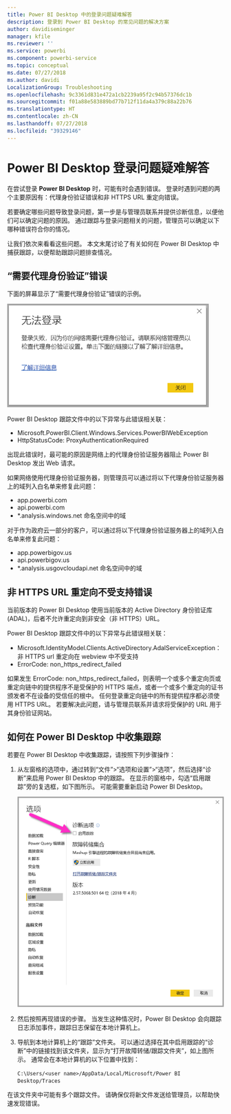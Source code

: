 ```yaml
---
title: Power BI Desktop 中的登录问题疑难解答
description: 登录到 Power BI Desktop 的常见问题的解决方案
author: davidiseminger
manager: kfile
ms.reviewer: ''
ms.service: powerbi
ms.component: powerbi-service
ms.topic: conceptual
ms.date: 07/27/2018
ms.author: davidi
LocalizationGroup: Troubleshooting
ms.openlocfilehash: 9c3361d831e472a1cb2239a95f2c94b57376dc1b
ms.sourcegitcommit: f01a88e583889bd77b712f11da4a379c88a22b76
ms.translationtype: HT
ms.contentlocale: zh-CN
ms.lasthandoff: 07/27/2018
ms.locfileid: "39329146"
---
```

# <a name="troubleshooting-sign-in-for-power-bi-desktop"></a>Power BI Desktop 登录问题疑难解答
在尝试登录 **Power BI Desktop** 时，可能有时会遇到错误。 登录时遇到问题的两个主要原因有：代理身份验证错误和非 HTTPS URL 重定向错误。 

若要确定哪些问题导致登录问题，第一步是与管理员联系并提供诊断信息，以便他们可以确定问题的原因。 通过跟踪与登录问题相关的问题，管理员可以确定以下哪种错误符合你的情况。 

让我们依次来看看这些问题。 本文末尾讨论了有关如何在 Power BI Desktop 中捕获跟踪，以便帮助跟踪问题排查情况。


## <a name="proxy-authentication-required-error"></a>“需要代理身份验证”错误

下面的屏幕显示了“需要代理身份验证”错误的示例。

![代理身份验证错误的登录错误](media/desktop-troubleshooting-sign-in/desktop-tshoot-sign-in_01.png)

Power BI Desktop 跟踪文件中的以下异常与此错误相关联：

* Microsoft.PowerBI.Client.Windows.Services.PowerBIWebException
* HttpStatusCode: ProxyAuthenticationRequired

出现此错误时，最可能的原因是网络上的代理身份验证服务器阻止 Power BI Desktop 发出 Web 请求。 

如果网络使用代理身份验证服务器，则管理员可以通过将以下代理身份验证服务器上的域列入白名单来修复此问题：

* app.powerbi.com
* api.powerbi.com
* *.analysis.windows.net 命名空间中的域

对于作为政府云一部分的客户，可以通过将以下代理身份验证服务器上的域列入白名单来修复此问题：

* app.powerbigov.us
* api.powerbigov.us
* *.analysis.usgovcloudapi.net 命名空间中的域

## <a name="non-https-url-redirect-not-supported-error"></a>非 HTTPS URL 重定向不受支持错误

当前版本的 Power BI Desktop 使用当前版本的 Active Directory 身份验证库 (ADAL)，后者不允许重定向到非安全（非 HTTPS）URL。 

Power BI Desktop 跟踪文件中的以下异常与此错误相关联：

* Microsoft.IdentityModel.Clients.ActiveDirectory.AdalServiceException：非 HTTPS url 重定向在 webview 中不受支持
* ErrorCode: non_https_redirect_failed

如果发生 ErrorCode: non_https_redirect_failed，则表明一个或多个重定向页或重定向链中的提供程序不是受保护的 HTTPS 端点，或者一个或多个重定向的证书颁发者不在设备的受信任的根中。 任何登录重定向链中的所有提供程序都必须使用 HTTPS URL。 若要解决此问题，请与管理员联系并请求将受保护的 URL 用于其身份验证网站。 

## <a name="how-to-collect-a-trace-in-power-bi-desktop"></a>如何在 Power BI Desktop 中收集跟踪

若要在 Power BI Desktop 中收集跟踪，请按照下列步骤操作：

1. 从左窗格的选项中，通过转到“文件”>“选项和设置”>“选项”，然后选择“诊断”来启用 Power BI Desktop 中的跟踪。 在显示的窗格中，勾选“启用跟踪”旁的复选框，如下图所示。 可能需要重新启动 Power BI Desktop。
   
   ![在 Power BI Desktop 中启用跟踪](media/desktop-troubleshooting-sign-in/desktop-tshoot-sign-in_02.png)

2. 然后按照再现错误的步骤。 当发生这种情况时，Power BI Desktop 会向跟踪日志添加事件，跟踪日志保留在本地计算机上。

3. 导航到本地计算机上的“跟踪”文件夹。 可以通过选择在其中启用跟踪的“诊断”中的链接找到该文件夹，显示为“打开故障转储/跟踪文件夹”，如上图所示。 通常会在本地计算机的以下位置中找到：

    `C:\Users/<user name>/AppData/Local/Microsoft/Power BI Desktop/Traces`

在该文件夹中可能有多个跟踪文件。 请确保仅将新文件发送给管理员，以帮助快速发现错误。 

